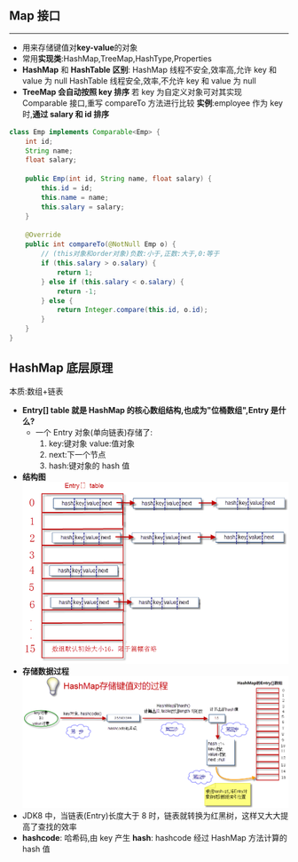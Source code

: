 ## Map 接口

---

- 用来存储键值对**key-value**的对象
- 常用**实现类**:HashMap,TreeMap,HashType,Properties
- **HashMap** 和 **HashTable** **区别**:
  HashMap 线程不安全,效率高,允许 key 和 value 为 null
  HashTable 线程安全,效率,不允许 key 和 value 为 null
- **TreeMap 会自动按照 key 排序**
  若 key 为自定义对象可对其实现 Comparable 接口,重写 compareTo 方法进行比较
  **实例**:employee 作为 key 时,**通过 salary 和 id 排序**

```java
class Emp implements Comparable<Emp> {
    int id;
    String name;
    float salary;

    public Emp(int id, String name, float salary) {
        this.id = id;
        this.name = name;
        this.salary = salary;
    }

    @Override
    public int compareTo(@NotNull Emp o) {
        // (this对象和order对象)负数:小于,正数:大于,0:等于
        if (this.salary > o.salary) {
            return 1;
        } else if (this.salary < o.salary) {
            return -1;
        } else {
            return Integer.compare(this.id, o.id);
        }
    }
}
```

## HashMap 底层原理

本质:数组+链表

- **Entry[] table 就是 HashMap 的核心数组结构,也成为"位桶数组",Entry 是什么?**
  - 一个 Entry 对象(单向链表)存储了:
    1. key:键对象 value:值对象
    2. next:下一个节点
    3. hash:键对象的 hash 值
- **结构图**
  ![HashMap](img/HashMap.png)
- **存储数据过程**
  ![HashMap](img/HashMap2.png)
- JDK8 中，当链表(Entry)长度大于 8 时，链表就转换为红黑树，这样又大大提高了查找的效率
- **hashcode**: 哈希码,由 key 产生
  **hash**: hashcode 经过 HashMap 方法计算的 hash 值

